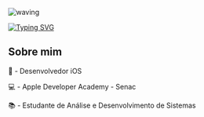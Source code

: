 ![waving](https://capsule-render.vercel.app/api?type=waving&height=150&color=A81AF5)

[![Typing SVG](https://readme-typing-svg.herokuapp.com/?color=A81AF5&size=35&center=true&vCenter=true&width=1000&lines=João+Victor;+:%29)](https://git.io/typing-svg)

<h2 aling="left">Sobre mim</h2>
<p>🍎 - Desenvolvedor iOS</p>
<p>💻 - Apple Developer Academy - Senac</p>
<p>📚 - Estudante de Análise e Desenvolvimento de Sistemas </p>

